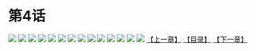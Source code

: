 # 第4话
![](https://s1.baozimh.com/scomic/yuekanshaonuyeqijun-chunquan/0/8-0mug/1.jpg)
![](https://s1.baozimh.com/scomic/yuekanshaonuyeqijun-chunquan/0/8-0mug/2.jpg)
![](https://s1.baozimh.com/scomic/yuekanshaonuyeqijun-chunquan/0/8-0mug/3.jpg)
![](https://s1.baozimh.com/scomic/yuekanshaonuyeqijun-chunquan/0/8-0mug/4.jpg)
![](https://s1.baozimh.com/scomic/yuekanshaonuyeqijun-chunquan/0/8-0mug/5.jpg)
![](https://s1.baozimh.com/scomic/yuekanshaonuyeqijun-chunquan/0/8-0mug/6.jpg)
![](https://s1.baozimh.com/scomic/yuekanshaonuyeqijun-chunquan/0/8-0mug/7.jpg)
![](https://s1.baozimh.com/scomic/yuekanshaonuyeqijun-chunquan/0/8-0mug/8.jpg)
![](https://s1.baozimh.com/scomic/yuekanshaonuyeqijun-chunquan/0/8-0mug/9.jpg)
![](https://s1.baozimh.com/scomic/yuekanshaonuyeqijun-chunquan/0/8-0mug/10.jpg)
![](https://s1.baozimh.com/scomic/yuekanshaonuyeqijun-chunquan/0/8-0mug/11.jpg)
![](https://s1.baozimh.com/scomic/yuekanshaonuyeqijun-chunquan/0/8-0mug/12.jpg)
![](https://s1.baozimh.com/scomic/yuekanshaonuyeqijun-chunquan/0/8-0mug/13.jpg)
![](https://s1.baozimh.com/scomic/yuekanshaonuyeqijun-chunquan/0/8-0mug/14.jpg)
[【上一章】](./3.md)
[【目录】](./README.md)
[【下一章】](./5.md)
